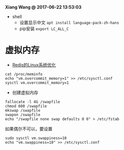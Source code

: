 **Xiang Wang @ 2017-06-22 13:53:03**

* shell
    * 设置显示中文 `apt install language-pack-zh-hans`
    * pip安装   `export LC_ALL_C`
# 虚拟内存
* [Redis的Linux系统优化](https://cachecloud.github.io/2017/02/16/Redis的Linux系统优化/)
```
cat /proc/meminfo
echo "vm.overcommit_memory=1" >> /etc/sysctl.conf
sysctl vm.overcommit_memory=1
```
* 创建虚拟内存
```
fallocate -l 4G /swapfile
chmod 600 /swapfile
mkswap /swapfile
swapon /swapfile
echo "/swapfile none swap defaults 0 0" > /etc/fstab
```
如果偶尔不可以，要设置
```
sudo sysctl vm.swappiness=10
echo "vm.swappiness=10" >> /etc/sysctl.conf
```
